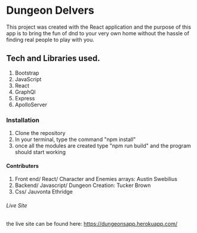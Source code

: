 # Dungeon Delvers

This project was created with the React application and the purpose of this app is to bring the fun of dnd to your very own home without the hassle of finding real people to play with you.

## Tech and Libraries used.

1. Bootstrap
2. JavaScript
3. React
4. GraphQl
5. Express
6. ApolloServer

### Installation

1. Clone the repository
2. In your terminal, type the command "npm install"
3. once all the modules are created type "npm run build" and the program should start working

#### Contributers 

1. Front end/ React/ Character and Enemies arrays: Austin Swebilius 
2. Backend/ Javascript/ Dungeon Creation: Tucker Brown
3. Css/ Jauvonta Ethridge

###### Live Site
the live site can be found here: https://dungeonsapp.herokuapp.com/
